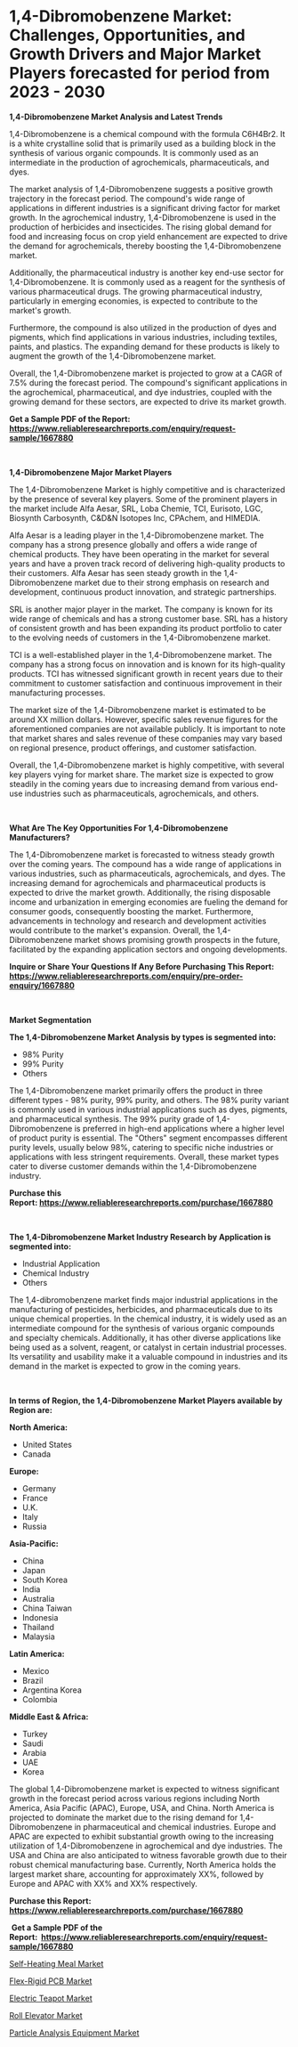 <p><h1>1,4-Dibromobenzene Market: Challenges, Opportunities, and Growth Drivers and Major Market Players forecasted for period from 2023 - 2030</h1></p><p><strong>1,4-Dibromobenzene Market Analysis and Latest Trends</strong></p>
<p><p>1,4-Dibromobenzene is a chemical compound with the formula C6H4Br2. It is a white crystalline solid that is primarily used as a building block in the synthesis of various organic compounds. It is commonly used as an intermediate in the production of agrochemicals, pharmaceuticals, and dyes.</p><p>The market analysis of 1,4-Dibromobenzene suggests a positive growth trajectory in the forecast period. The compound's wide range of applications in different industries is a significant driving factor for market growth. In the agrochemical industry, 1,4-Dibromobenzene is used in the production of herbicides and insecticides. The rising global demand for food and increasing focus on crop yield enhancement are expected to drive the demand for agrochemicals, thereby boosting the 1,4-Dibromobenzene market.</p><p>Additionally, the pharmaceutical industry is another key end-use sector for 1,4-Dibromobenzene. It is commonly used as a reagent for the synthesis of various pharmaceutical drugs. The growing pharmaceutical industry, particularly in emerging economies, is expected to contribute to the market's growth.</p><p>Furthermore, the compound is also utilized in the production of dyes and pigments, which find applications in various industries, including textiles, paints, and plastics. The expanding demand for these products is likely to augment the growth of the 1,4-Dibromobenzene market.</p><p>Overall, the 1,4-Dibromobenzene market is projected to grow at a CAGR of 7.5% during the forecast period. The compound's significant applications in the agrochemical, pharmaceutical, and dye industries, coupled with the growing demand for these sectors, are expected to drive its market growth.</p></p>
<p><strong>Get a Sample PDF of the Report:&nbsp; <a href="https://www.reliableresearchreports.com/enquiry/request-sample/1667880">https://www.reliableresearchreports.com/enquiry/request-sample/1667880</a></strong></p>
<p>&nbsp;</p>
<p><strong>1,4-Dibromobenzene Major Market Players</strong></p>
<p><p>The 1,4-Dibromobenzene Market is highly competitive and is characterized by the presence of several key players. Some of the prominent players in the market include Alfa Aesar, SRL, Loba Chemie, TCI, Eurisoto, LGC, Biosynth Carbosynth, C&D&N Isotopes Inc, CPAchem, and HIMEDIA.</p><p>Alfa Aesar is a leading player in the 1,4-Dibromobenzene market. The company has a strong presence globally and offers a wide range of chemical products. They have been operating in the market for several years and have a proven track record of delivering high-quality products to their customers. Alfa Aesar has seen steady growth in the 1,4-Dibromobenzene market due to their strong emphasis on research and development, continuous product innovation, and strategic partnerships.</p><p>SRL is another major player in the market. The company is known for its wide range of chemicals and has a strong customer base. SRL has a history of consistent growth and has been expanding its product portfolio to cater to the evolving needs of customers in the 1,4-Dibromobenzene market.</p><p>TCI is a well-established player in the 1,4-Dibromobenzene market. The company has a strong focus on innovation and is known for its high-quality products. TCI has witnessed significant growth in recent years due to their commitment to customer satisfaction and continuous improvement in their manufacturing processes.</p><p>The market size of the 1,4-Dibromobenzene market is estimated to be around XX million dollars. However, specific sales revenue figures for the aforementioned companies are not available publicly. It is important to note that market shares and sales revenue of these companies may vary based on regional presence, product offerings, and customer satisfaction.</p><p>Overall, the 1,4-Dibromobenzene market is highly competitive, with several key players vying for market share. The market size is expected to grow steadily in the coming years due to increasing demand from various end-use industries such as pharmaceuticals, agrochemicals, and others.</p></p>
<p>&nbsp;</p>
<p><strong>What Are The Key Opportunities For 1,4-Dibromobenzene Manufacturers?</strong></p>
<p><p>The 1,4-Dibromobenzene market is forecasted to witness steady growth over the coming years. The compound has a wide range of applications in various industries, such as pharmaceuticals, agrochemicals, and dyes. The increasing demand for agrochemicals and pharmaceutical products is expected to drive the market growth. Additionally, the rising disposable income and urbanization in emerging economies are fueling the demand for consumer goods, consequently boosting the market. Furthermore, advancements in technology and research and development activities would contribute to the market's expansion. Overall, the 1,4-Dibromobenzene market shows promising growth prospects in the future, facilitated by the expanding application sectors and ongoing developments.</p></p>
<p><strong>Inquire or Share Your Questions If Any Before Purchasing This Report: <a href="https://www.reliableresearchreports.com/enquiry/pre-order-enquiry/1667880">https://www.reliableresearchreports.com/enquiry/pre-order-enquiry/1667880</a></strong></p>
<p>&nbsp;</p>
<p><strong>Market Segmentation</strong></p>
<p><strong>The 1,4-Dibromobenzene Market Analysis by types is segmented into:</strong></p>
<p><ul><li>98% Purity</li><li>99% Purity</li><li>Others</li></ul></p>
<p><p>The 1,4-Dibromobenzene market primarily offers the product in three different types - 98% purity, 99% purity, and others. The 98% purity variant is commonly used in various industrial applications such as dyes, pigments, and pharmaceutical synthesis. The 99% purity grade of 1,4-Dibromobenzene is preferred in high-end applications where a higher level of product purity is essential. The "Others" segment encompasses different purity levels, usually below 98%, catering to specific niche industries or applications with less stringent requirements.  Overall, these market types cater to diverse customer demands within the 1,4-Dibromobenzene industry.</p></p>
<p><strong>Purchase this Report:&nbsp;<a href="https://www.reliableresearchreports.com/purchase/1667880">https://www.reliableresearchreports.com/purchase/1667880</a></strong></p>
<p>&nbsp;</p>
<p><strong>The 1,4-Dibromobenzene Market Industry Research by Application is segmented into:</strong></p>
<p><ul><li>Industrial Application</li><li>Chemical Industry</li><li>Others</li></ul></p>
<p><p>The 1,4-dibromobenzene market finds major industrial applications in the manufacturing of pesticides, herbicides, and pharmaceuticals due to its unique chemical properties. In the chemical industry, it is widely used as an intermediate compound for the synthesis of various organic compounds and specialty chemicals. Additionally, it has other diverse applications like being used as a solvent, reagent, or catalyst in certain industrial processes. Its versatility and usability make it a valuable compound in industries and its demand in the market is expected to grow in the coming years.</p></p>
<p>&nbsp;</p>
<p><strong>In terms of Region, the 1,4-Dibromobenzene Market Players available by Region are:</strong></p>
<p>
    <p> <strong> North America: </strong>
        <ul>
            <li>United States</li>
            <li>Canada</li>
        </ul>
        </p> 
    <p> <strong> Europe: </strong>
        <ul>
            <li>Germany</li>
            <li>France</li>
            <li>U.K.</li>
            <li>Italy</li>
            <li>Russia</li>
        </ul>
        </p> 
    <p> <strong> Asia-Pacific: </strong>
        <ul>
            <li>China</li>
            <li>Japan</li>
            <li>South Korea</li>
            <li>India</li>
            <li>Australia</li>
            <li>China Taiwan</li>
            <li>Indonesia</li>
            <li>Thailand</li>
            <li>Malaysia</li>
        </ul>
        </p> 
    <p> <strong> Latin America: </strong>
        <ul>
            <li>Mexico</li>
            <li>Brazil</li>
            <li>Argentina Korea</li>
            <li>Colombia</li>
        </ul>
        </p> 
    <p> <strong> Middle East & Africa: </strong>
        <ul>
            <li>Turkey</li>
            <li>Saudi</li>
            <li>Arabia</li>
            <li>UAE</li>
            <li>Korea</li>
        </ul>
    </p>
    </p>
<p><p>The global 1,4-Dibromobenzene market is expected to witness significant growth in the forecast period across various regions including North America, Asia Pacific (APAC), Europe, USA, and China. North America is projected to dominate the market due to the rising demand for 1,4-Dibromobenzene in pharmaceutical and chemical industries. Europe and APAC are expected to exhibit substantial growth owing to the increasing utilization of 1,4-Dibromobenzene in agrochemical and dye industries. The USA and China are also anticipated to witness favorable growth due to their robust chemical manufacturing base. Currently, North America holds the largest market share, accounting for approximately XX%, followed by Europe and APAC with XX% and XX% respectively.</p></p>
<p><strong>Purchase this Report: <a href="https://www.reliableresearchreports.com/purchase/1667880">https://www.reliableresearchreports.com/purchase/1667880</a></strong></p>
<p>&nbsp;<strong>Get a Sample PDF of the Report:&nbsp;&nbsp;<a href="https://www.reliableresearchreports.com/enquiry/request-sample/1667880">https://www.reliableresearchreports.com/enquiry/request-sample/1667880</a></strong></p>
<p><strong></strong></p>
<p><p><a href="https://github.com/gshchiplitsov/Market-Research-Report-List-1/blob/main/self-heating-meal-market.md">Self-Heating Meal Market</a></p><p><a href="https://github.com/rahu1503/Market-Research-Report-List-1/blob/main/flex-rigid-pcb-market.md">Flex-Rigid PCB Market</a></p><p><a href="https://medium.com/@anilaxhafa2022/electric-teapot-market-size-growth-forecast-2023-2030-f4b06ba88794">Electric Teapot Market</a></p><p><a href="https://www.linkedin.com/pulse/roll-elevator-market-size-2023-2030-global-industrial-analysis-yd6ae/">Roll Elevator Market</a></p><p><a href="https://www.linkedin.com/pulse/particle-analysis-equipment-market-size-share-amp-trends-bnaie/">Particle Analysis Equipment Market</a></p></p>